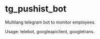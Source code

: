 # tg_pushist_bot

Multilang telegram bot to monitor employees.  
  
Usage: telebot, googleapiclient, googletrans.
